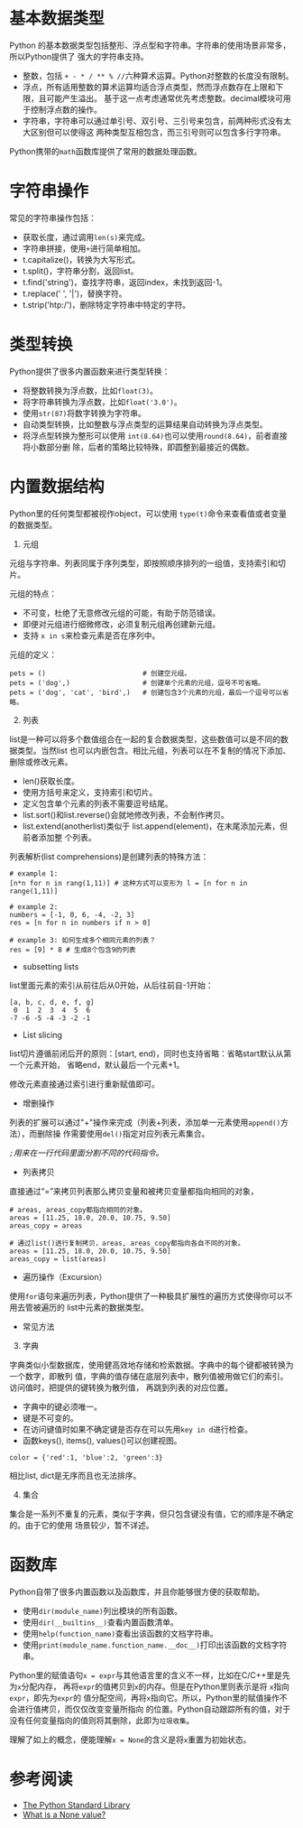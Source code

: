 
# 基本数据类型

Python 的基本数据类型包括整形、浮点型和字符串。字符串的使用场景非常多，所以Python提供了
强大的字符串支持。

- 整数，包括 `+ - * / ** % //`六种算术运算。Python对整数的长度没有限制。
- 浮点，所有适用整数的算术运算均适合浮点类型，然而浮点数存在上限和下限，且可能产生溢出。
  基于这一点考虑通常优先考虑整数。decimal模块可用于控制浮点数的操作。
- 字符串，字符串可以通过单引号、双引号、三引号来包含，前两种形式没有太大区别但可以使得这
  两种类型互相包含，而三引号则可以包含多行字符串。

Python携带的`math`函数库提供了常用的数据处理函数。

# 字符串操作

常见的字符串操作包括：

- 获取长度，通过调用`len(s)`来完成。
- 字符串拼接，使用`+`进行简单相加。
- t.capitalize()，转换为大写形式。
- t.split()，字符串分割，返回list。
- t.find('string')，查找字符串，返回index，未找到返回-1。
- t.replace(' ', '|')，替换字符。
- t.strip('htp:/')，删除特定字符串中特定的字符。

# 类型转换

Python提供了很多内置函数来进行类型转换：

- 将整数转换为浮点数，比如`float(3)`。
- 将字符串转换为浮点数，比如`float('3.0')`。
- 使用`str(87)`将数字转换为字符串。
- 自动类型转换，比如整数与浮点类型的运算结果自动转换为浮点类型。
- 将浮点型转换为整形可以使用 `int(8.64)`也可以使用`round(8.64)`，前者直接将小数部分删
  除，后者的策略比较特殊，即圆整到最接近的偶数。

# 内置数据结构

Python里的任何类型都被视作object，可以使用 `type(t)`命令来查看值或者变量的数据类型。

1. 元组

元组与字符串、列表同属于序列类型，即按照顺序排列的一组值，支持索引和切片。

元组的特点：

- 不可变，杜绝了无意修改元组的可能，有助于防范错误。
- 即便对元组进行细微修改，必须复制元组再创建新元组。
- 支持 `x in s`来检查元素是否在序列中。

元组的定义：

```
pets = ()                        # 创建空元组。
pets = ('dog',)                  # 创建单个元素的元组，逗号不可省略。
pets = ('dog', 'cat', 'bird',)   # 创建包含3个元素的元组，最后一个逗号可以省略。
```

2. 列表

list是一种可以将多个数值组合在一起的复合数据类型，这些数值可以是不同的数据类型。当然list
也可以内嵌包含。相比元组，列表可以在不复制的情况下添加、删除或修改元素。

- len()获取长度。
- 使用方括号来定义，支持索引和切片。
- 定义包含单个元素的列表不需要逗号结尾。
- list.sort()和list.reverse()会就地修改列表，不会制作拷贝。
- list.extend(anotherlist)类似于 list.append(element)，在末尾添加元素，但前者添加整
个列表。

列表解析(list comprehensions)是创建列表的特殊方法：

```
# example 1:
[n*n for n in rang(1,11)] # 这种方式可以变形为 l = [n for n in range(1,11)]

# example 2:
numbers = [-1, 0, 6, -4, -2, 3]
res = [n for n in numbers if n > 0]

# example 3: 如何生成多个相同元素的列表？
res = [9] * 8 # 生成8个包含9的列表

```

- subsetting lists

list里面元素的索引从前往后从0开始，从后往前自-1开始：

```
[a, b, c, d, e, f, g]
 0  1  2  3  4  5  6
-7 -6 -5 -4 -3 -2 -1
```

- List slicing

list切片遵循前闭后开的原则：[start, end)，同时也支持省略：省略start默认从第一个元素开始，
省略end，默认最后一个元素+1。

修改元素直接通过索引进行重新赋值即可。

- 增删操作

列表的扩展可以通过"+"操作来完成（列表+列表，添加单一元素使用`append()`方法），而删除操
作需要使用`del()`指定对应列表元素集合。

*`;`用来在一行代码里面分割不同的代码指令。*

- 列表拷贝

直接通过“=”来拷贝列表那么拷贝变量和被拷贝变量都指向相同的对象，

```
# areas, areas_copy都指向相同的对象。
areas = [11.25, 18.0, 20.0, 10.75, 9.50]
areas_copy = areas

# 通过list()进行复制拷贝，areas, areas_copy都指向各自不同的对象。
areas = [11.25, 18.0, 20.0, 10.75, 9.50]
areas_copy = list(areas)

```

- 遍历操作（Excursion）

使用`for`语句来遍历列表，Python提供了一种极具扩展性的遍历方式使得你可以不用去管被遍历的
list中元素的数据类型。

- 常见方法



3. 字典

字典类似小型数据库，使用健高效地存储和检索数据。字典中的每个键都被转换为一个数字，即散列
值，字典的值存储在底层列表中，散列值被用做它们的索引。访问值时，把提供的键转换为散列值，
再跳到列表的对应位置。

- 字典中的键必须唯一。
- 键是不可变的。
- 在访问键值时如果不确定键是否存在可以先用`key in d`进行检查。
- 函数keys(), items(), values()可以创建视图。

```
color = {'red':1, 'blue':2, 'green':3}
```

相比list, dict是无序而且也无法排序。

4. 集合

集合是一系列不重复的元素，类似于字典，但只包含键没有值，它的顺序是不确定的。由于它的使用
场景较少，暂不详述。

# 函数库

Python自带了很多内置函数以及函数库，并且你能够很方便的获取帮助。

- 使用`dir(module_name)`列出模块的所有函数。
- 使用`dir(__builtins__)`查看内置函数清单。
- 使用`help(function_name)`查看出该函数的文档字符串。
- 使用`print(module_name.function_name.__doc__)`打印出该函数的文档字符串。

Python里的赋值语句`x = expr`与其他语言里的含义不一样，比如在C/C++里是先为`x`分配内存，
再将`expr`的值拷贝到`x`的内存。但是在Python里则表示是将 `x`指向`expr`，即先为`expr`的
值分配空间，再将`x`指向它。所以，Python里的赋值操作不会进行值拷贝，而仅仅改变变量所指向
的位置。Python自动跟踪所有的值，对于没有任何变量指向的值则将其删除，此即为`垃圾收集`。

理解了如上的概念，便能理解`x = None`的含义是将`x`重置为初始状态。

# 参考阅读

- [The Python Standard Library](https://docs.python.org/2.7/library/index.html)
- [What is a None value?](https://stackoverflow.com/questions/19473185/what-is-a-none-value#)
